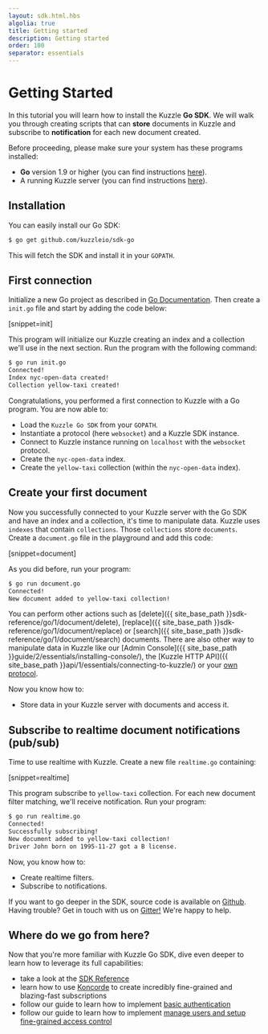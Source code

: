 ```yaml
---
layout: sdk.html.hbs
algolia: true
title: Getting started
description: Getting started
order: 100
separator: essentials
---
```


# Getting Started

In this tutorial you will learn how to install the Kuzzle **Go SDK**.
We will walk you through creating scripts that can **store** documents in Kuzzle and subscribe to **notification** for each new document created.

<div class="alert alert-success">
Before proceeding, please make sure your system has these programs installed:

* **Go** version 1.9 or higher (you can find instructions <a href="https://golang.org/doc/install">here</a>).
* A running Kuzzle server (you can find instructions <a href="guide/1/essentials/installing-kuzzle/">here</a>).
</div>

## Installation

You can easily install our Go SDK:

```bash
$ go get github.com/kuzzleio/sdk-go
```

This will fetch the SDK and install it in your `GOPATH`.

## First connection

Initialize a new Go project as described in [Go Documentation](https://golang.org/doc/code.html#Command).
Then create a `init.go` file and start by adding the code below:

[snippet=init]

This program will initialize our Kuzzle creating an index and a collection
we'll use in the next section.
Run the program with the following command:

```bash
$ go run init.go
Connected!
Index nyc-open-data created!
Collection yellow-taxi created!
```

Congratulations, you performed a first connection to Kuzzle with a Go program.
You are now able to:
* Load the `Kuzzle Go SDK` from your `GOPATH`.
* Instantiate a protocol (here `websocket`) and a Kuzzle SDK instance.
* Connect to Kuzzle instance running on `localhost` with the `websocket` protocol.
* Create the `nyc-open-data` index.
* Create the `yellow-taxi` collection (within the `nyc-open-data` index).

## Create your first document

Now you successfully connected to your Kuzzle server with the Go SDK and have an index and a collection, it's time to manipulate data. Kuzzle uses `indexes` that contain `collections`.
Those `collections` store `documents`.
Create a `document.go` file in the playground and add this code:

[snippet=document]

As you did before, run your program:

```bash
$ go run document.go
Connected!
New document added to yellow-taxi collection!
```

You can perform other actions such as [delete]({{ site_base_path }}sdk-reference/go/1/document/delete),
[replace]({{ site_base_path }}sdk-reference/go/1/document/replace) or [search]({{ site_base_path }}sdk-reference/go/1/document/search) documents. There are also other way to manipulate data in Kuzzle
like our [Admin Console]({{ site_base_path }}guide/2/essentials/installing-console/), the [Kuzzle HTTP API]({{ site_base_path }}api/1/essentials/connecting-to-kuzzle/) or your [own protocol](protocols/1/essentials/getting-started/).

Now you know how to:
* Store data in your Kuzzle server with documents and access it.

## Subscribe to realtime document notifications (pub/sub)

Time to use realtime with Kuzzle. Create a new file `realtime.go` containing:

[snippet=realtime]

This program subscribe to `yellow-taxi` collection. For each new document filter matching, we'll receive notification.
Run your program:

```bash
$ go run realtime.go
Connected!
Successfully subscribing!
New document added to yellow-taxi collection!
Driver John born on 1995-11-27 got a B license.
```

Now, you know how to:
* Create realtime filters.
* Subscribe to notifications.

<div class="alert alert-info">
If you want to go deeper in the SDK, source code is available on <a href="https://github.com/kuzzleio/sdk-go">Github</a>.
</div>

<div class="alert alert-info">
Having trouble? Get in touch with us on <a href="https://gitter.im/kuzzleio/kuzzle">Gitter!</a> We're happy to help.
</div>

## Where do we go from here?

Now that you're more familiar with Kuzzle Go SDK, dive even deeper to learn how to leverage its full capabilities:

* take a look at the <a href="{{ site_base_path }}sdk-reference/js/6">SDK Reference</a>
* learn how to use <a href="{{ site_base_path }}koncorde/1">Koncorde</a> to create incredibly fine-grained and blazing-fast subscriptions
* follow our guide to learn how to implement <a href="{{ site_base_path }}guide/1/essentials/user-authentication/#local-strategy">basic authentication</a>
* follow our guide to learn how to implement <a href="{{ site_base_path }}guide/1/essentials/security/">manage users and setup fine-grained access control</a>
